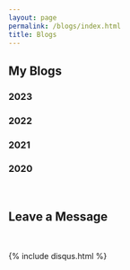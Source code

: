 ```yaml
---
layout: page
permalink: /blogs/index.html
title: Blogs
---
```


## My Blogs

### 2023



### 2022


### 2021


### 2020

<br>

## Leave a Message

<br>

{% include disqus.html %} 

<br>
